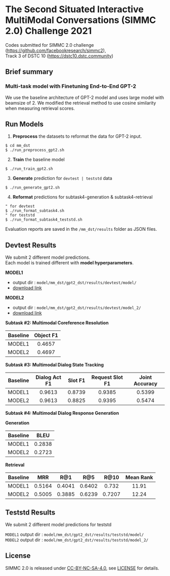 # The Second Situated Interactive MultiModal Conversations (SIMMC 2.0) Challenge 2021

Codes submitted for SIMMC 2.0 challenge (https://github.com/facebookresearch/simmc2),  
Track 3 of DSTC 10 (https://dstc10.dstc.community)

## Brief summary
### Multi-task model with Finetuning End-to-End GPT-2
We use the baseline architecture of GPT-2 model and uses large model with beamsize of 2. We modified the retrieval method to use cosine similarity when measuring retrieval scores. 


## Run Models

1. **Preprocess** the datasets to reformat the data for GPT-2 input.

```
$ cd mm_dst
$ ./run_preprocess_gpt2.sh
```
2. **Train** the baseline model

```
$ ./run_train_gpt2.sh
```
3. **Generate** prediction for `devtest | teststd` data

```
$ ./run_generate_gpt2.sh
```
4. **Reformat** predictions for subtask4-generation & subtask4-retrieval

```
" for devtest
$ ./run_format_subtask4.sh
" for teststd
$ ./run_format_subtask4_teststd.sh
```
Evaluation reports are saved in the `/mm_dst/results` folder as JSON files.


## Devtest Results
We submit 2 different model predictions.  
Each model is trained different with **model hyperparameters**.  

**MODEL1**  
- output dir : `model/mm_dst/gpt2_dst/results/devtest/model/`
- [download link](https://drive.google.com/drive/folders/1-aEUovt0Rj8mUvPAepawCb2b5xzXyH1-?usp=sharing)

**MODEL2** 
- output dir : `model/mm_dst/gpt2_dst/results/devtest/model_2/`  
- [download link](https://drive.google.com/drive/folders/1ukt22EeJtv0T0z2CbZBGPamkYglBXZ2Q?usp=sharing)

**Subtask #2: Multimodal Coreference Resolution**

| Baseline | Object F1 |
| :------: | :-------: |
| MODEL1   |   0.4657  |
| MODEL2   |   0.4697  |

**Subtask #3: Multimodal Dialog State Tracking**

| Baseline | Dialog Act F1 | Slot F1 | Request Slot F1 | Joint Accuracy |
| :------: | :-----------: | :-----: | :-------------: | :------------: |
| MODEL1   | 0.9613        | 0.8739  | 0.9385          | 0.5399         |
| MODEL2   | 0.9613        | 0.8825  | 0.9395          | 0.5474         |


**Subtask #4: Multimodal Dialog Response Generation** 

**Generation** 

| Baseline |      BLEU |
| :------: | :-------: |
| MODEL1   |   0.2838  |
| MODEL2   |   0.2723  |

**Retrieval**  

| Baseline |    MRR    |  R@1 | R@5 | R@10 | Mean Rank |
| :------: | :-------: | :---: | :-------: | :------: | :-------: |
| MODEL1   |   0.5164   |   0.4041   |   0.6402   |  0.732   |   11.91   |
| MODEL2   |   0.5005   |   0.3885   |   0.6239   |  0.7207  |   12.24   |


## Teststd Results
We submit 2 different model predictions for teststd

`MODEL1` output dir : `model/mm_dst/gpt2_dst/results/teststd/model/`  
`MODEL2` output dir : `model/mm_dst/gpt2_dst/results/teststd/model_2/`  

## License

SIMMC 2.0 is released under [CC-BY-NC-SA-4.0](https://creativecommons.org/licenses/by-nc-sa/4.0/legalcode), see [LICENSE](LICENSE) for details.
